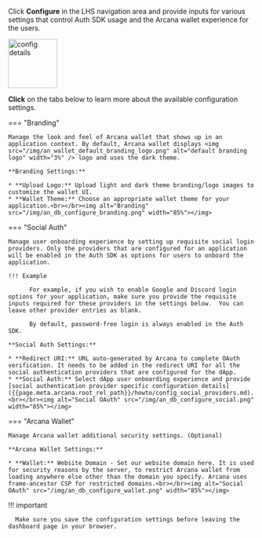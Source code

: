 Click **Configure** in the LHS navigation area and provide inputs for various settings that control Auth SDK usage and the Arcana wallet experience for the users. 

<img src="/img/an_db_configure_details.png" alt="config details" width="100px"></img>

**Click** on the tabs below to learn more about the available configuration settings.

=== "Branding"

    Manage the look and feel of Arcana wallet that shows up in an application context. By default, Arcana wallet displays <img src="/img/an_wallet_default_branding_logo.png" alt="default branding logo" width="3%" /> logo and uses the dark theme.

    **Branding Settings:**

    * **Upload Logo:** Upload light and dark theme branding/logo images to customize the wallet UI.
    * **Wallet Theme:** Choose an appropriate wallet theme for your application.<br></br><img alt="Branding" src="/img/an_db_configure_branding.png" width="85%"></img>

=== "Social Auth"

    Manage user onboarding experience by setting up requisite social login providers. Only the providers that are configured for an application will be enabled in the Auth SDK as options for users to onboard the application.

    !!! Example
    
          For example, if you wish to enable Google and Discord login options for your application, make sure you provide the requisite inputs required for these providers in the settings below.  You can leave other provider entries as blank.

          By default, password-free login is always enabled in the Auth SDK.

    **Social Auth Settings:**

    * **Redirect URI:** URL auto-generated by Arcana to complete OAuth verification. It needs to be added in the redirect URI for all the social authentication providers that are configured for the dApp.
    * **Social Auth:** Select dApp user onboarding experience and provide [social authentication provider specific configuration details]({{page.meta.arcana.root_rel_path}}/howto/config_social_providers.md). <br></br><img alt="Social OAuth" src="/img/an_db_configure_social.png" width="85%"></img>

=== "Arcana Wallet"

    Manage Arcana wallet additional security settings. (Optional)

    **Arcana Wallet Settings:**

    * **Wallet:** Website Domain - Set our website domain here. It is used for security reasons by the server, to restrict Arcana wallet from loading anywhere else other than the domain you specify. Arcana uses frame-ancestor CSP for restricted domains.<br></br><img alt="Social OAuth" src="/img/an_db_configure_wallet.png" width="85%"></img>

!!! important

      Make sure you save the configuration settings before leaving the dashboard page in your browser.